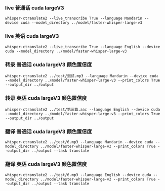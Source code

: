 ### live 普通话 cuda largeV3

```shell
whisper-ctranslate2 --live_transcribe True --language Mandarin --device cuda --model_directory ../model/faster-whisper-large-v3
```

### live 英语 cuda largeV3

```shell
whisper-ctranslate2 --live_transcribe True --language English --device cuda --model_directory ../model/faster-whisper-large-v3
```

### 转录 普通话 cuda largeV3 颜色置信度

```shell
whisper-ctranslate2 ../test/测试.mp3 --language Mandarin --device cuda --model_directory ../model/faster-whisper-large-v3 --print_colors True --output_dir ../output
```

### 转录 英语 cuda largeV3 颜色置信度

```shell
whisper-ctranslate2 ../test/第三篇.aac --language English --device cuda --model_directory ../model/faster-whisper-large-v3 --print_colors True --output_dir ../output
```

### 翻译 普通话 cuda largeV3 颜色置信度

```shell
whisper-ctranslate2 ../test/6.mp3 --language Mandarin --device cuda --model_directory ../model/faster-whisper-large-v3 --print_colors True --output_dir ../output --task translate
```

### 翻译 英语 cuda largeV3 颜色置信度

```shell
whisper-ctranslate2 ../test/6.mp3 --language English --device cuda --model_directory ../model/faster-whisper-large-v3 --print_colors True --output_dir ../output --task translate
```
